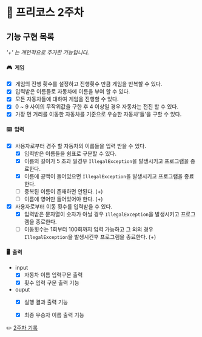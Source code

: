 # 🚗 프리코스 2주차 


##  기능 구현 목록
_'+' 는 개인적으로 추가한 기능입니다._
#### 🎮&nbsp; 게임
- [x] 게임의 진행 횟수를 설정하고 진행횟수 만큼 게임을 반복할 수 있다.
- [x] 입력받은 이름들로 자동차에 이름을 부여 할 수 있다.
- [x] 모든 자동차들에 대하여 게임을 진행할 수 있다.
- [x] 0 ~ 9 사이의 무작위값을 구한 후 4 이상일 경우 자동차는 전진 할 수 있다.
- [x] 가장 먼 거리를 이동한 자동차를 기준으로 우승한 자동차'들'을 구할 수 있다.
#### ⌨️&nbsp; 입력
- [x] 사용자로부터 경주 할 자동차의 이름들을 입력 받을 수 있다.
  - [x] 입력받은 이름들을 쉼표로 구분할 수 있다.
  - [x] 이름의 길이가 5 초과 일경우 `IllegalException`을 발생시키고 프로그램을 종료한다.
  - [x] 이름에 공백이 들어있으면 `IllegalException`을 발생시키고 프로그램을 종료한다.
  - [ ] 중복된 이름이 존재하면 안된다. (+)
  - [ ] 이름에 영어만 들어있어야 한다. (+)
- [x] 사용자로부터 이동 횟수를 입력받을 수 있다.
  - [x] 입력받은 문자열이 숫자가 아닐 경우 `IllegalException`을 발생시키고 프로그램을 종료한다.
  - [ ] 이동횟수는 1회부터 100회까지 입력 가능하고 그 외의 경우 `IllegalException`을 발생시킨후 프로그램을 종료한다. (+)
#### 🖥️&nbsp; 출력
- input
  - [x] 자동차 이름 입력구문 출력
  - [x] 횟수 입력 구문 출력 기능
- ouput
  - [x] 실행 결과 출력 기능
  - [x] 최종 우승자 이름 출력 기능


✏️&nbsp;[2주차 기록](https://meteor-patch-519.notion.site/2-921adf1d51104a09b2302482a124c957)







 
 


  








